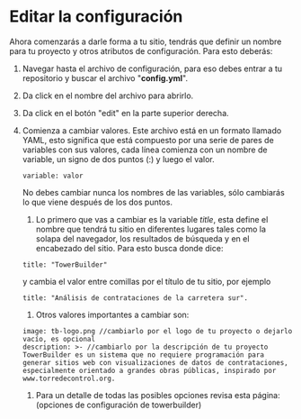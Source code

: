 # Editar la configuración

Ahora comenzarás a darle forma a tu sitio, tendrás que definir un nombre para tu proyecto y otros atributos de configuración. Para esto deberás:

1. Navegar hasta el archivo de configuración, para eso debes entrar a tu repositorio y buscar el archivo "**config.yml**".

2. Da click en el nombre del archivo para abrirlo.

3. Da click en el botón "edit" en la parte superior derecha.

4. Comienza a cambiar valores. Este archivo está en un formato llamado YAML, esto significa que está compuesto por una serie de pares de variables con sus valores, cada línea comienza con un nombre de variable, un signo de dos puntos (:) y luego el valor. 

	```
	variable: valor
	```

	No debes cambiar nunca los nombres de las variables, sólo cambiarás lo que viene después de los dos puntos. 
    
    1. Lo primero que vas a cambiar es la variable _title_, esta define el nombre que tendrá tu sitio en diferentes lugares tales como la solapa del navegador, los resultados de búsqueda y en el encabezado del sitio. Para esto busca donde dice:
	
	```
    title: "TowerBuilder" 
	```
    y cambia el valor entre comillas por el título de tu sitio, por ejemplo 
	```
    title: "Análisis de contrataciones de la carretera sur".
	```

	1. Otros valores importantes a cambiar son: 

	```
    image: tb-logo.png //cambiarlo por el logo de tu proyecto o dejarlo vacío, es opcional
    description: >- //cambiarlo por la descripción de tu proyecto 
  	TowerBuilder es un sistema que no requiere programación para generar sitios web con visualizaciones de datos de contrataciones, especialmente orientado a grandes obras públicas, inspirado por www.torredecontrol.org. 
	```

    1. Para un detalle de todas las posibles opciones revisa esta página: (opciones de configuración de towerbuilder)
